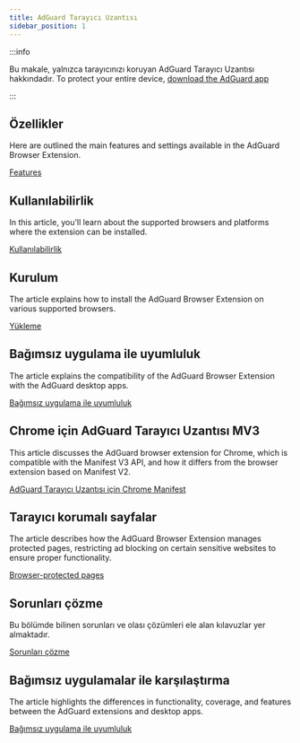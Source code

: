 ```yaml
---
title: AdGuard Tarayıcı Uzantısı
sidebar_position: 1
---
```


:::info

Bu makale, yalnızca tarayıcınızı koruyan AdGuard Tarayıcı Uzantısı hakkındadır. To protect your entire device, [download the AdGuard app](https://adguard.com/download.html?auto=true)

:::

## Özellikler

Here are outlined the main features and settings available in the AdGuard Browser Extension.

[Features](/adguard-browser-extension/features/features.md)

## Kullanılabilirlik

In this article, you'll learn about the supported browsers and platforms where the extension can be installed.

[Kullanılabilirlik](/adguard-browser-extension/availability.md)

## Kurulum

The article explains how to install the AdGuard Browser Extension on various supported browsers.

[Yükleme](/adguard-browser-extension/installation.md)

## Bağımsız uygulama ile uyumluluk

The article explains the compatibility of the AdGuard Browser Extension with the AdGuard desktop apps.

[Bağımsız uygulama ile uyumluluk](adguard-browser-extension/compatibility.md)

## Chrome için AdGuard Tarayıcı Uzantısı MV3

This article discusses the AdGuard browser extension for Chrome, which is compatible with the Manifest V3 API, and how it differs from the browser extension based on Manifest V2.

[AdGuard Tarayıcı Uzantısı için Chrome Manifest](/adguard-browser-extension/mv3-version/)

## Tarayıcı korumalı sayfalar

The article describes how the AdGuard Browser Extension manages protected pages, restricting ad blocking on certain sensitive websites to ensure proper functionality.

[Browser-protected pages](/adguard-browser-extension/protected-pages.md)

## Sorunları çözme

Bu bölümde bilinen sorunları ve olası çözümleri ele alan kılavuzlar yer almaktadır.

[Sorunları çözme](/adguard-browser-extension/solving-problems/solving-problems.md)

## Bağımsız uygulamalar ile karşılaştırma

The article highlights the differences in functionality, coverage, and features between the AdGuard extensions and desktop apps.

[Bağımsız uygulama ile uyumluluk](/adguard-browser-extension/comparison-standalone.md)
